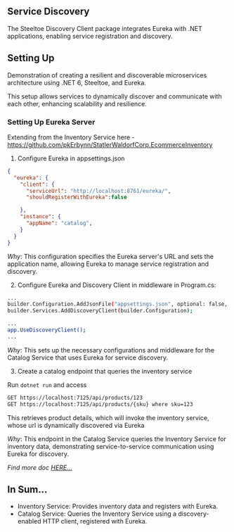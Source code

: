 ## Service Discovery

The Steeltoe Discovery Client package integrates Eureka with .NET applications, enabling service registration and discovery.

## Setting Up
Demonstration of creating a resilient and discoverable microservices architecture using .NET 6, Steeltoe, and Eureka. 

This setup allows services to dynamically discover and communicate with each other, enhancing scalability and resilience.

### Setting Up Eureka Server
Extending from the Inventory Service here - https://github.com/pkErbynn/StatlerWaldorfCorp.EcommerceInventory


1. Configure Eureka in appsettings.json
```json
{
  "eureka": {
    "client": {
      "serviceUrl": "http://localhost:8761/eureka/",
      "shouldRegisterWithEureka":false

    },
    "instance": {
      "appName": "catalog",
    }
  }
}
```
*Why*: This configuration specifies the Eureka server's URL and sets the application name, allowing Eureka to manage service registration and discovery.

2. Configure Eureka and Discovery Client in middleware in Program.cs:

```bash
...
builder.Configuration.AddJsonFile("appsettings.json", optional: false, reloadOnChange: true);
builder.Services.AddDiscoveryClient(builder.Configuration);

...
app.UseDiscoveryClient();
...

```
*Why*: This sets up the necessary configurations and middleware for the Catalog Service that uses Eureka for service discovery.

3. Create a catalog endpoint that queries the inventory service

Run `dotnet run` and access

```bash
GET https://localhost:7125/api/products/123
GET https://localhost:7125/api/products/{sku} where sku=123
```
This retrieves product details, which will invoke the inventory service, whose url is dynamically discovered via Eureka

*Why*: This endpoint in the Catalog Service queries the Inventory Service for inventory data, demonstrating service-to-service communication using Eureka for discovery.

*Find more doc [HERE...](./StatlerWaldorfCorp.EcommerceCatalog/doc.md)* 


## In Sum...

- Inventory Service: Provides inventory data and registers with Eureka.
- Catalog Service: Queries the Inventory Service using a discovery-enabled HTTP client, registered with Eureka.
